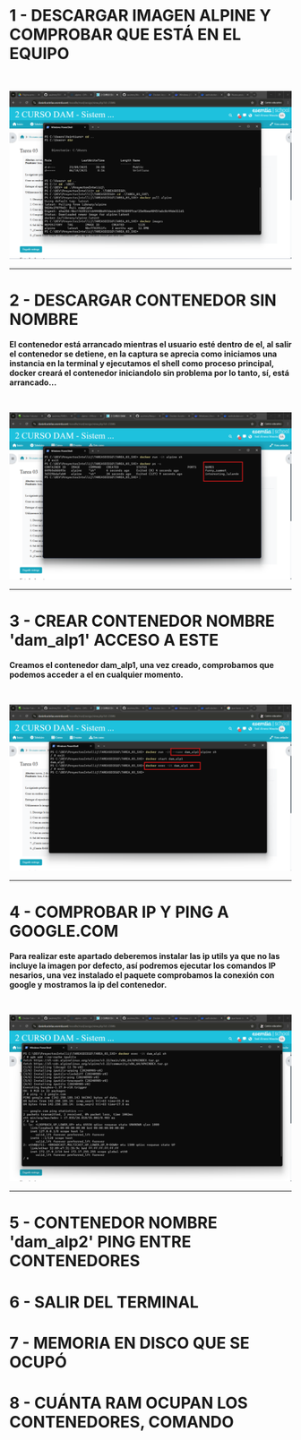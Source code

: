 # 1 - DESCARGAR IMAGEN ALPINE Y COMPROBAR QUE ESTÁ EN EL EQUIPO

<br>

![FOTO1](CAPTURAS/1.png)

---


# 2 - DESCARGAR CONTENEDOR SIN NOMBRE


**El contenedor está arrancado mientras el usuario esté dentro de el, al salir el contenedor se detiene, en la captura se aprecia como
iniciamos una instancia en la terminal y ejecutamos el shell como proceso principal, docker creará el contenedor iniciandolo sin problema por lo tanto,
sí, está arrancado...**

<br>

![FOTO2](CAPTURAS/2.png)

---

# 3 - CREAR CONTENEDOR NOMBRE 'dam_alp1' ACCESO A ESTE

**Creamos el contenedor dam_alp1, una vez creado, comprobamos que podemos acceder a el en cualquier momento.**

<br>

![FOTO3](CAPTURAS/3.png)

---

# 4 - COMPROBAR IP Y PING A GOOGLE.COM

**Para realizar este apartado deberemos instalar las ip utils ya que no las incluye la imagen por defecto, así podremos 
ejecutar los comandos IP nesarios, una vez instalado el paquete comprobamos la conexión con google y mostramos la ip del contenedor.**

<br>

![FOTO4](CAPTURAS/4.png)

---

# 5 - CONTENEDOR NOMBRE 'dam_alp2' PING ENTRE CONTENEDORES

# 6 - SALIR DEL TERMINAL

# 7 - MEMORIA EN DISCO QUE SE OCUPÓ

# 8 - CUÁNTA RAM OCUPAN LOS CONTENEDORES, COMANDO

#

